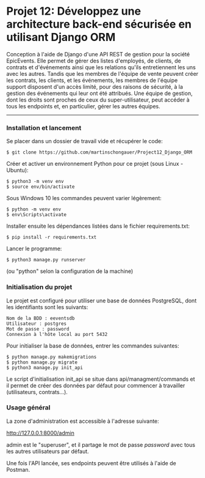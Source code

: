 # Projet 12: Développez une architecture back-end sécurisée en utilisant Django ORM 

Conception à l'aide de Django d'une API REST de gestion pour la société EpicEvents. Elle permet de gérer des listes d'employés, de clients, de contrats et d'événements ainsi que les relations qu'ils entretiennent les uns avec les autres. Tandis que les membres de l'équipe de vente peuvent créer les contrats, les clients, et les événements, les membres de l'équipe support disposent d'un accès limité, pour des raisons de sécurité, à la gestion des événements qui leur ont été attribués. Une équipe de gestion, dont les droits sont proches de ceux du super-utilisateur, peut accéder à tous les endpoints et, en particulier, gérer les autres équipes.

***

### Installation et lancement
Se placer dans un dossier de travail vide et récupérer le code:
```
$ git clone https://github.com/martinschongauer/Project12_Django_ORM
```

Créer et activer un environnement Python pour ce projet (sous Linux - Ubuntu):
```
$ python3 -m venv env
$ source env/bin/activate
```

Sous Windows 10 les commandes peuvent varier légèrement:
```
$ python -m venv env
$ env\Scripts\activate
```

Installer ensuite les dépendances listées dans le fichier requirements.txt:
```
$ pip install -r requirements.txt
```

Lancer le programme:
```
$ python3 manage.py runserver
```

(ou "python" selon la configuration de la machine)

### Initialisation du projet
Le projet est configuré pour utiliser une base de données PostgreSQL, dont les identifiants sont les suivants:

```
Nom de la BDD : eeventsdb
Utilisateur : postgres
Mot de passe : password
Connexion à l'hôte local au port 5432
```

Pour initialiser la base de données, entrer les commandes suivantes:

```
$ python manage.py makemigrations
$ python manage.py migrate
$ python3 manage.py init_api
```

Le script d'initialisation init_api se situe dans api/managment/commands et il permet de créer des données par défaut pour commencer à travailler (utilisateurs, contrats...).

### Usage général
La zone d'administration est accessible à l'adresse suivante:

http://127.0.0.1:8000/admin

admin est le "superuser", et il partage le mot de passe *password* avec tous les autres utilisateurs par défaut.

Une fois l'API lancée, ses endpoints peuvent être utilisés à l'aide de Postman.
